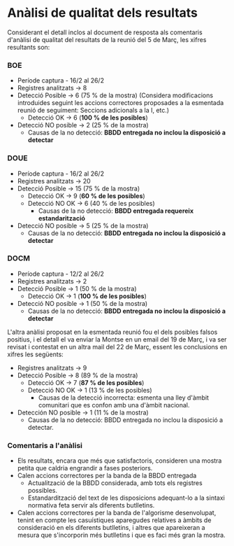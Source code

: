 # Anàlisi de qualitat dels resultats 

Considerant el detall inclos al document de resposta als comentaris d'anàlisi de qualitat del resultats de la reunió del 5 de Març, les xifres resultants son:

### BOE
+ Període captura - 16/2 al 26/2
+ Registres analitzats -> 8
+ Detecció Posible -> 6 (75 % de la mostra) (Considera modificacions introduides seguint les accions correctores proposades a la esmentada reunió de seguiment: Seccions adicionals a la I, etc.)
    + Detecció OK -> 6 (**100 % de les posibles**)
+ Detecció NO posible -> 2 (25 % de la mostra)
    + Causas de la no detecció: **BBDD entregada no inclou la disposició a detectar**

### DOUE 
+ Període captura - 16/2 al 26/2
+ Registres analitzats -> 20
+ Detecció Posible -> 15 (75 % de la mostra)
    + Detecció OK -> 9 (**60 % de les posibles**)
    + Detecció NO OK -> 6 (40 % de les posibles)
        + Causas de la no detecció: **BBDD entregada requereix estandarització**
+ Detecció NO posible -> 5 (25 % de la mostra)
    + Causas de la no detecció: **BBDD entregada no inclou la disposició a detectar**

### DOCM 
+ Període captura - 12/2 al 26/2
+ Registres analitzats -> 2
+ Detecció Posible -> 1 (50 % de la mostra)
    + Detecció OK -> 1 (**100 % de les posibles**)
+ Detecció NO posible -> 1 (50 % de la mostra)
    + Causas de la no detecció: **BBDD entregada no inclou la disposició a detectar**

L'altra anàlisi proposat en la esmentada reunió fou el dels posibles falsos positius, i el detall el va enviar la Montse en un email del 19 de Març, i va ser revisat i contestat en un altra mail del 22 de Març, essent les conclusions en xifres les següents: 
+ Registres analitzats -> 9
+ Detecció Posible -> 8 (89 % de la mostra)
    + Detecció OK -> 7 (**87 % de les posibles**)
    + Detecció NO OK -> 1 (13 % de les posibles)
        + Causas de la detecció incorrecta: esmenta una lley d'àmbit comunitari que es confon amb una d'àmbit nacional.
+ Detección NO posible -> 1 (11 % de la mostra)
    + Causas de la no detecció: BBDD entregada no inclou la disposició a detectar.

### Comentaris a l'anàlisi

+ Els resultats, encara que més que satisfactoris, consideren una mostra petita que caldria engrandir a fases posteriors.
+ Calen accions correctores per la banda de la BBDD entregada
    + Actualització de la BBDD considerada, amb tots els registres possibles.
    + Estandardització del text de les disposicions adequant-lo a la sintaxi normativa feta servir als diferents butlletins.
+ Calen accions correctores per la banda de l'algorisme desenvolupat, tenint en compte les casuístiques aparegudes relatives a àmbits de consideració en els diferents butlletins, i altres que apareixeran a mesura que s'incorporin més butlletins i que es faci més gran la mostra.